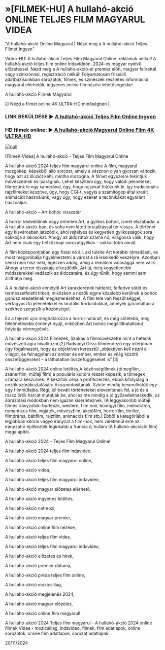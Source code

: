 # »[FILMEK-HU] A hullahó-akció ONLINE TELJES FILM MAGYARUL VIDEA




"A hullahó-akció Online Magyarul | Nézd meg a A hullahó-akció Teljes Filmet Ingyen"

Videa-HD! A hullahó-akció Teljes Film Magyarul Online, reklámok nélkül! A hullahó-akció teljes film online Indavideón, 2024-es magyar nyelvű előzetessel. Nézd meg a A hullahó-akció-at premier előtt, magyar felirattal vagy szinkronnal, regisztráció nélkül! Folyamatosan frissülő adatbázisunkban sorozatok, filmek, és színészek részletes információi magyarul elérhetők, ingyenes online filmnézési lehetőségekkel.

A hullahó-akció Filmek Magyarul

☑ Nézd a filmet online 4K ULTRA-HD minőségben |

### LINK BEKÜLDÉSE ▶️ [A hullahó-akció Teljes Film Online Ingyen](https://t.co/x99ZFpaduP)

### HD filmek online: ▶️ [A hullahó-akció Magyarul Online Film 4K ULTRA-HD](https://t.co/x99ZFpaduP)

[![null](https://static.wixstatic.com/media/855a25_043b5abeb4ae4d35ac003198e7fe56ed~mv2.gif)](https://t.co/x99ZFpaduP)

[FilmeK-Videa] A hullahó-akció - Teljes Film Magyarul Online

A hullahó-akció 2024 teljes film magyarul online A film, magyarul mozgókép, képekből álló sorozat, amely a vásznon olyan gyorsan változik, hogy azt az illúziót kelti, mintha mozogna. A filmet egyszerre tekintjük művészetnek és iparágnak. Lehet készíteni úgy, hogy valódi jeleneteket filmezünk le egy kamerával, úgy, hogy rajzokat fotózunk le, így tradicionális rajzfilmeket készítve, úgy, hogy CGI-t, vagyis a számítógép által kreált animációt használunk, vagy úgy, hogy ezeket a technikákat egyaránt használjuk.

A hullahó-akció – Art bohóc visszatér

A horror kedvelőinek nagy örömére Art, a gyilkos bohóc, ismét elszabadul a A hullahó-akció-ban, és soha nem látott brutalitással tér vissza. A történet egy kisvárosban játszódik, ahol rejtélyes és kegyetlen gyilkosságok sora sokkolja a lakosokat. Ahogy az áldozatok száma nő, világossá válik, hogy Art nem csak egy hétköznapi sorozatgyilkos – sokkal több annál.

A film középpontjában egy fiatal nő áll, aki túlélte Art korábbi támadását, és most megpróbálja figyelmeztetni a várost a rá leselkedő veszélyre. Azonban senki nem hisz neki, egészen addig, amíg a rémálom valósággá nem válik. Ahogy a terror éjszakája elkezdődik, Art új, még kegyetlenebb módszerekkel vadászik az áldozataira, és úgy tűnik, hogy semmi sem állíthatja meg.

A A hullahó-akció elmélyíti Art karakterének hátterét, felfedve sötét és természetfeletti titkait, miközben a nézők egyre közelebb kerülnek a bohóc gonosz eredetének megismeréséhez. A film tele van feszültséggel, vérfagyasztó jelenetekkel és brutális fordulatokkal, amelyek garantáltan a székhez szegezik a közönséget.

Ez a fejezet újra meghatározza a horror határait, és még sötétebb, még félelmetesebb élményt nyújt, miközben Art bohóc megállíthatatlanul folytatja vérengzését.

A hullahó-akció 2024 Filmezek, Szokás a filmművészetre mint a hetedik művészeti ágra hivatkozni.[2] Radványi Géza filmrendező egy interjúban úgy fogalmazott, hogy az objektíven keresztül „objektíven kell nézni a világot, és felnagyítani az ember és ember, ember és világ közötti összefüggéseket – a láthatatlan összefüggéseket is”.[3]

A hullahó-akció 2024 online letöltés,A közönségfilmek (tömegfilm, zsánerfilm, műfaji film) a populáris kultúra részét képezik, a tömegek számára készülnek. A készítők célja a profitszerzés, ebből kifolyólag a nézők szórakoztatására összpontosítanak. Szinte mindig besorolhatók egy-egy filmműfajba. Régi, jól bevált történeteket elevenítenek fel, a jó és a rossz örök harcát mutatják be, ahol szinte mindig a jó győzedelmeskedik, az ábrázolási módokban nem igazán kísérleteznek. (A leggyakoribb műfaji filmes irányzatok: burleszk, western, film noir, bűnügyi film, melodráma, romantikus film, vígjáték, művészfilm, akciófilm, horrorfilm, thriller, filmdráma, bábfilm, rajzfilm, animációs film stb.) Ebből a kategóriából a legjobban kitörni vágyó irányzat a film-noir, nem véletlenül erre az irányzatra építkeztek leginkább a francia új hullám (A hullahó-akciózői film) megalapítói.

A hullahó-akció 2024 – Teljes Film Magyarul Online!

A hullahó-akció 2024 teljes film indavideo,

A hullahó-akció teljes film magyarul online,

A hullahó-akció videa,

A hullahó-akció teljes film magyarul indavideo,

A hullahó-akció magyar előzetes elérhető,

A hullahó-akció ingyenes letöltés,

A hullahó-akció netmozi,

A hullahó-akció magyar premier,

A hullahó-akció online film nézése,

A hullahó-akció teljes film videa,

A hullahó-akció teljes film magyarul indavideo,

A hullahó-akció előzetes és hírek,

A hullahó-akció premier dátuma,

A hullahó-akció préda teljes film online,

A hullahó-akció mozicsillag,

A hullahó-akció megjelenés 2024,

A hullahó-akció magyar előzetes,

A hullahó-akció online film magyarul!

A hullahó-akció 2024 Teljes film magyarul - A hullahó-akció 2024 online filmek Videa - mozicsillag, indavideo, filmek, film adatlapok, online sorozatok, online film adatlapok, sorozat adatlapok

20/11/2024
